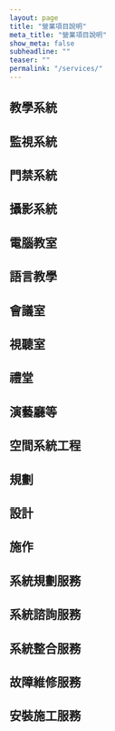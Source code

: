 ```yaml
---
layout: page
title: "營業項目說明"
meta_title: "營業項目說明"
show_meta: false
subheadline: ""
teaser: ""
permalink: "/services/"
---
```



## 教學系統

## 監視系統

## 門禁系統

## 攝影系統

## 電腦教室

## 語言教學

## 會議室

## 視聽室

## 禮堂

## 演藝廳等

## 空間系統工程

## 規劃

## 設計

## 施作

## 系統規劃服務

## 系統諮詢服務

## 系統整合服務

## 故障維修服務

## 安裝施工服務
